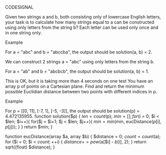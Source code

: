 CODESIGNAL

Given two strings a and b, both consisting only of lowercase English letters, your task is to calculate how many strings equal to a can be constructed using only letters from the string b? Each letter can be used only once and in one string only.

Example

For a = "abc" and b = "abccba", the output should be solution(a, b) = 2.

We can construct 2 strings a = "abc" using only letters from the string b.

For a = "ab" and b = "abcbcb", the output should be solution(a, b) = 1.





This is OK, but it is taking more than 4 seconds on one test
You have an array p of points on a Cartesian plane. Find and return the minimum possible Euclidian distance between two points with different indices in p.

Example

For p = [[0, 11], [-7, 1], [-5, -3]], the output should be
solution(p) = 4.472135955.
function solution($p) {
	$len = count($p);
	$min = [];
	for($i = 0; $i < $len; $i++){
		for($j = $i+1; $j < $len; $j++){
			$min = min($min, eucDistance($p[$i], $p[$j]));
		}
	}
	return $min;
}

function eucDistance(array $a, array $b) {
	$distance = 0;
	$count = count($a);
	for ($i = 0; $i < $count; ++$i) {
		$distance += pow($a[$i] - $b[$i], 2);
	}
	return sqrt((float) $distance);
}
